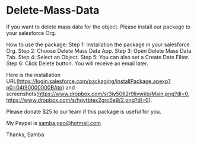 # Delete-Mass-Data
 If you want to delete mass data for the object. Please install our package to your salesforce Org.
 
How to use the package: 
Step 1: Installation the package in your salesforce Org. 
Step 2: Choose Delete Mass Data App. 
Step 3: Open Delete Mass Data Tab. 
Step 4: Select an Object. 
Step 5: You can also set a Create Date Filter. 
Step 6: Click Delete button. You will receive an email later.

Here is the installation URL(https://login.salesforce.com/packaging/installPackage.apexp?p0=04t90000000BAtp) and 
screenshots(https://www.dropbox.com/s/3iy5062r9livwkb/Main.png?dl=0, https://www.dropbox.com/s/hqytbtex2grc6e9/2.png?dl=0).


Please donate $25 to our team if this package is useful for you.

My Paypal is samba.gao@hotmail.com

Thanks,
Samba
